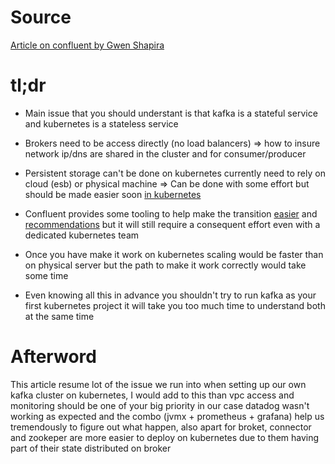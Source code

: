 # Source

[Article on confluent by Gwen Shapira](https://www.confluent.io/blog/apache-kafka-kubernetes-could-you-should-you)

# tl;dr

+ Main issue that you should understant is that kafka is a stateful service and kubernetes is a stateless service  

+ Brokers need to be access directly (no load balancers) => how to insure network ip/dns are shared in the cluster and for consumer/producer  

+ Persistent storage can't be done on kubernetes currently need to rely on cloud (esb) or physical machine => Can be done with some effort but should be made easier soon [in kubernetes](https://kubernetes.io/docs/concepts/storage/persistent-volumes/)  

+ Confluent provides some tooling to help make the transition [easier](https://github.com/confluentinc/cp-ansible) and [recommendations](https://www.confluent.io/resources/recommendations-for-deploying-apache-kafka-on-kubernetes) but it will still require a consequent effort even with a dedicated kubernetes team  

+ Once you have make it work on kubernetes scaling would be faster than on physical server but the path to make it work correctly would take some time  

+ Even knowing all this in advance you shouldn't try to run kafka as your first kubernetes project it will take you too much time to understand both at the same time  

# Afterword

This article resume lot of the issue we run into when setting up our own kafka cluster on kubernetes, I would add to this than vpc access and monitoring should be one of your big priority in our case datadog wasn't working as expected and the combo (jvmx + prometheus + grafana) help us tremendously to figure out what happen, also apart for broket, connector and zookeper are more easier to deploy on kubernetes due to them having part of their state distributed on broker
